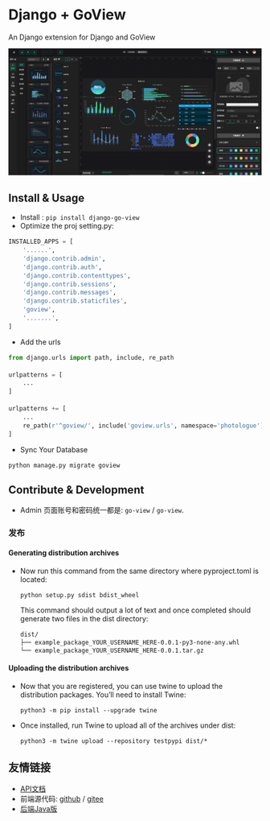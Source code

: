 # Django + GoView

An Django extension for Django and GoView

![](assets/preview.png)

## Install & Usage

* Install :
  ```pip install django-go-view```
* Optimize the proj setting.py:

```python
INSTALLED_APPS = [
    '......',
    'django.contrib.admin',
    'django.contrib.auth',
    'django.contrib.contenttypes',
    'django.contrib.sessions',
    'django.contrib.messages',
    'django.contrib.staticfiles',
    'goview',
    '.......',
]
```

* Add the urls

```python
from django.urls import path, include, re_path

urlpatterns = [
    ...
]

urlpatterns += [
    ...
    re_path(r'^goview/', include('goview.urls', namespace='photologue')),
]
```

* Sync Your Database

```shell
python manage.py migrate goview
```

## Contribute & Development

* Admin 页面账号和密码统一都是: `go-view` / `go-view`.

### 发布

#### Generating distribution archives

* Now run this command from the same directory where pyproject.toml is located:
  ```shell
  python setup.py sdist bdist_wheel
  ```
  This command should output a lot of text and once completed should generate two files in the dist directory:
  ```shell
  dist/
  ├── example_package_YOUR_USERNAME_HERE-0.0.1-py3-none-any.whl
  └── example_package_YOUR_USERNAME_HERE-0.0.1.tar.gz
  ```

#### Uploading the distribution archives

* Now that you are registered, you can use twine to upload the distribution packages. You’ll need to install Twine:
  ```shell
  python3 -m pip install --upgrade twine
  ```
* Once installed, run Twine to upload all of the archives under dist:
  ```shell
  python3 -m twine upload --repository testpypi dist/*
  ```

## 友情链接

* [API文档](https://docs.apipost.cn/preview/5aa85d10a59d66ce/ddb813732007ad2b?target_id=dd81da11-9f8c-48ce-a4e8-3647279683fe)
* 前端源代码: [github]() / [gitee](https://gitee.com/dromara/go-view)
* [后端Java版](https://gitee.com/MTrun/go-view-serve)